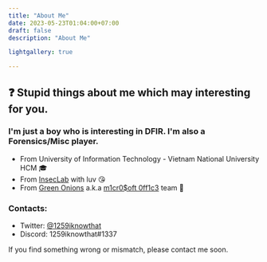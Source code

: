```yaml
---
title: "About Me"
date: 2023-05-23T01:04:00+07:00
draft: false
description: "About Me"

lightgallery: true

---
```


## ❓ Stupid things about me which may interesting for you.

### I'm just a boy who is interesting in DFIR. I'm also a Forensics/Misc player.

* From University of Information Technology - Vietnam National University HCM 🎓
* From [InsecLab](https://inseclab.uit.edu.vn/) with luv 😘
* From [Green Onions](https://ctftime.org/team/194346) a.k.a [m1cr0$oft 0ff1c3](https://ctftime.org/team/194346) team 🧅

### Contacts:

* Twitter: [@1259iknowthat](https://twitter.com/1259iknowthat)
* Discord: 1259iknowthat#1337

If you find something wrong or mismatch, please contact me soon.